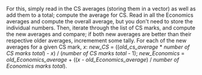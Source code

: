 For this, simply read in the CS averages (storing them in a vector) as well as add them to a total; compute the average for CS. Read in all the Economics averages and compute the overall average, but you don't need to store the individual numbers. Then, iterate through the list of CS marks, and compute the new averages and compare; if both new averages are better than their respective older averages, incremement some tally. For each of the new averages for a given CS mark, *x*: *new_CS* = ((*old_cs_average* \* *number of CS marks total*) - *x*) / (*number of CS marks total* - 1); *new_Economics* = *old_Economics_average* + ((*x* - *old_Economics_average*) / *number of Economics marks total*).
